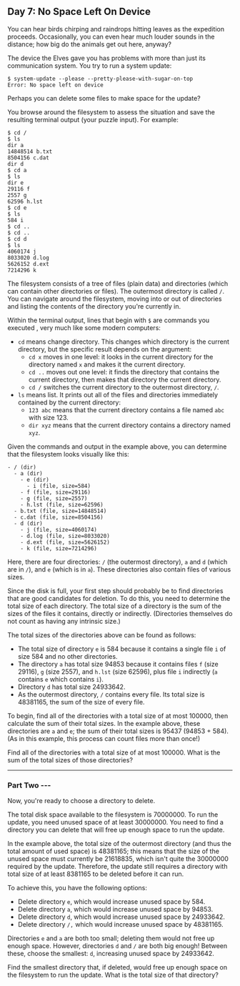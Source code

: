 ## Day 7: No Space Left On Device

You can hear birds chirping and raindrops hitting leaves as the expedition
proceeds. Occasionally, you can even hear much louder sounds in the distance;
how big do the animals get out here, anyway?

The device the Elves gave you has problems with more than just its
communication system. You try to run a system update:

```
$ system-update --please --pretty-please-with-sugar-on-top
Error: No space left on device
```

Perhaps you can delete some files to make space for the update?

You browse around the filesystem to assess the situation and save the
resulting terminal output (your puzzle input). For example:

```
$ cd /
$ ls
dir a
14848514 b.txt
8504156 c.dat
dir d
$ cd a
$ ls
dir e
29116 f
2557 g
62596 h.lst
$ cd e
$ ls
584 i
$ cd ..
$ cd ..
$ cd d
$ ls
4060174 j
8033020 d.log
5626152 d.ext
7214296 k
```

The filesystem consists of a tree of files (plain data) and directories (which
can contain other directories or files). The outermost directory is called `/`.
You can navigate around the filesystem, moving into or out of directories and
listing the contents of the directory you're currently in.

Within the terminal output, lines that begin with `$` are commands you executed
, very much like some modern computers:

- `cd` means change directory. This changes which directory is the current
directory, but the specific result depends on the argument:
  - `cd x` moves in one level: it looks in the current directory for the
directory named `x` and makes it the current directory.
  - `cd ..` moves out one level: it finds the directory that contains the
current directory, then makes that directory the current directory.
  - `cd /` switches the current directory to the outermost directory, `/`.
- `ls` means list. It prints out all of the files and directories immediately
contained by the current directory:
  -  `123 abc` means that the current directory contains a file named `abc` with size 123.
  -  `dir xyz` means that the current directory contains a directory named `xyz`.

Given the commands and output in the example above, you can determine that the
filesystem looks visually like this:

```
- / (dir)
  - a (dir)
    - e (dir)
      - i (file, size=584)
    - f (file, size=29116)
    - g (file, size=2557)
    - h.lst (file, size=62596)
  - b.txt (file, size=14848514)
  - c.dat (file, size=8504156)
  - d (dir)
    - j (file, size=4060174)
    - d.log (file, size=8033020)
    - d.ext (file, size=5626152)
    - k (file, size=7214296)
```

Here, there are four directories: `/` (the outermost directory), `a` and `d`
(which are in `/`), and `e` (which is in `a`). These directories also contain
files of various sizes.

Since the disk is full, your first step should probably be to find directories
that are good candidates for deletion. To do this, you need to determine the
total size of each directory. The total size of a directory is the sum of the
sizes of the files it contains, directly or indirectly. (Directories
themselves do not count as having any intrinsic size.)

The total sizes of the directories above can be found as follows:

- The total size of directory `e` is 584 because it contains a single file `i`
of size 584 and no other directories.
- The directory `a` has total size 94853 because it contains files `f` (size
29116), `g` (size 2557), and `h.lst` (size 62596), plus file `i` indirectly (`a`
contains `e` which contains `i`).
- Directory `d` has total size 24933642.
- As the outermost directory, `/` contains every file. Its total size is
48381165, the sum of the size of every file.

To begin, find all of the directories with a total size of at most 100000, then
calculate the sum of their total sizes. In the example above, these directories
are `a` and `e`; the sum of their total sizes is 95437 (94853 + 584). (As in
this example, this process can count files more than once!)

Find all of the directories with a total size of at most 100000. What is the
sum of the total sizes of those directories?

---

### Part Two ---

Now, you're ready to choose a directory to delete.

The total disk space available to the filesystem is 70000000. To run the
update, you need unused space of at least 30000000. You need to find a
directory you can delete that will free up enough space to run the update.

In the example above, the total size of the outermost directory (and thus the
total amount of used space) is 48381165; this means that the size of the
unused space must currently be 21618835, which isn't quite the 30000000
required by the update. Therefore, the update still requires a directory with
total size of at least 8381165 to be deleted before it can run.

To achieve this, you have the following options:

- Delete directory `e`, which would increase unused space by 584.
- Delete directory `a`, which would increase unused space by 94853.
- Delete directory `d`, which would increase unused space by 24933642.
- Delete directory `/,` which would increase unused space by 48381165.

Directories `e` and `a` are both too small; deleting them would not free up enough
space. However, directories `d` and `/` are both big enough! Between these, choose
the smallest: `d`, increasing unused space by 24933642.

Find the smallest directory that, if deleted, would free up enough space on
the filesystem to run the update. What is the total size of that directory?
